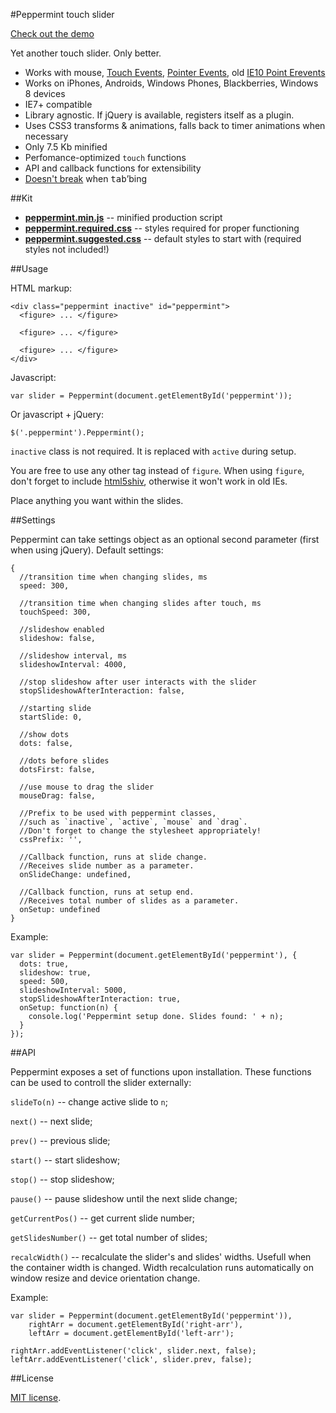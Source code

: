 #Peppermint touch slider

[Check out the demo](http://wd.dizaina.net/en/scripts/peppermint/)

Yet another touch slider. Only better.

- Works with mouse, [Touch Events](http://www.w3.org/TR/touch-events/), [Pointer Events](http://www.w3.org/TR/pointerevents/), old [IE10 Point Erevents](http://msdn.microsoft.com/en-us/library/ie/hh673557\(v=vs.85\).aspx)
- Works on iPhones, Androids, Windows Phones, Blackberries, Windows 8 devices
- IE7+ compatible
- Library agnostic. If jQuery is available, registers itself as a plugin.
- Uses CSS3 transforms &amp; animations, falls back to timer animations when necessary
- Only 7.5 Kb minified
- Perfomance-optimized `touch` functions
- API and callback functions for extensibility
- [Doesn't break](http://wd.dizaina.net/en/internet-maintenance/js-sliders-and-the-tab-key/) when <kbd>tab</kbd>&rsquo;bing

##Kit

- **[peppermint.min.js](https://raw.github.com/wilddeer/Peppermint/master/peppermint.min.js)** -- minified production script
- **[peppermint.required.css](https://raw.github.com/wilddeer/Peppermint/master/peppermint.required.css)** -- styles required for proper functioning
- **[peppermint.suggested.css](https://raw.github.com/wilddeer/Peppermint/master/peppermint.suggested.css)** -- default styles to start with (required styles not included!)

##Usage

HTML markup:

	<div class="peppermint inactive" id="peppermint">
	  <figure> ... </figure>

	  <figure> ... </figure>

	  <figure> ... </figure>
	</div>

Javascript:

	var slider = Peppermint(document.getElementById('peppermint'));

Or javascript + jQuery:

	$('.peppermint').Peppermint();
	
`inactive` class is not required. It is replaced with `active` during setup.

You are free to use any other tag instead of `figure`. When using `figure`, don't forget to include [html5shiv](https://github.com/aFarkas/html5shiv), otherwise it won't work in old IEs.

Place anything you want within the slides.

##Settings

Peppermint can take settings object as an optional second parameter (first when using jQuery). Default settings:

	{
	  //transition time when changing slides, ms
	  speed: 300,
	
	  //transition time when changing slides after touch, ms
	  touchSpeed: 300,
	
	  //slideshow enabled
	  slideshow: false,
	
	  //slideshow interval, ms
	  slideshowInterval: 4000,
	
	  //stop slideshow after user interacts with the slider
	  stopSlideshowAfterInteraction: false,
	
	  //starting slide
	  startSlide: 0,
	
	  //show dots
	  dots: false,

	  //dots before slides
	  dotsFirst: false,

	  //use mouse to drag the slider
	  mouseDrag: false,

	  //Prefix to be used with peppermint classes,
	  //such as `inactive`, `active`, `mouse` and `drag`.
	  //Don't forget to change the stylesheet appropriately!
	  cssPrefix: '',
	
	  //Callback function, runs at slide change.
	  //Receives slide number as a parameter.
	  onSlideChange: undefined,
	
	  //Callback function, runs at setup end.
	  //Receives total number of slides as a parameter.
	  onSetup: undefined
	}

Example:

	var slider = Peppermint(document.getElementById('peppermint'), {
	  dots: true,
	  slideshow: true,
	  speed: 500,
	  slideshowInterval: 5000,
	  stopSlideshowAfterInteraction: true,
	  onSetup: function(n) {
	    console.log('Peppermint setup done. Slides found: ' + n);
	  }
	});

##API

Peppermint exposes a set of functions upon installation. These functions can be used to controll the slider externally:

`slideTo(n)` -- change active slide to `n`;

`next()` -- next slide;

`prev()` -- previous slide;

`start()` -- start slideshow;

`stop()` -- stop slideshow;

`pause()` -- pause slideshow until the next slide change;

`getCurrentPos()` -- get current slide number;

`getSlidesNumber()` -- get total number of slides;

`recalcWidth()` -- recalculate the slider's and slides' widths. Usefull when the container width is changed. Width recalculation runs automatically on window resize and device orientation change.

Example:

	var slider = Peppermint(document.getElementById('peppermint')),
	    rightArr = document.getElementById('right-arr'),
	    leftArr = document.getElementById('left-arr');

	rightArr.addEventListener('click', slider.next, false);
	leftArr.addEventListener('click', slider.prev, false);
	
##License

[MIT license](http://opensource.org/licenses/MIT).
